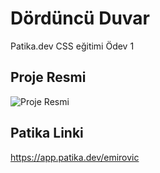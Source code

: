 # Dördüncü Duvar

Patika.dev CSS eğitimi Ödev 1

## Proje Resmi

![Proje Resmi](https://github.com/IEmirovic/dorduncuduvar/blob/main/img/index.png)

## Patika Linki

https://app.patika.dev/emirovic
